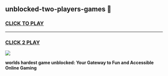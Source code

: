 
## unblocked-two-players-games 👋
<h3>
<a href="https://premium.freeplayer.one?title=unblocked-two-players-games&ref=14F">CLICK TO PLAY</a></h3>
<hr>

<h3>
<a href="https://premium.freeplayer.one?title=unblocked-two-players-games&ref=14F">CLICK 2 PLAY</a>
  
</h3>

<a href="https://premium.freeplayer.one?title=unblocked-two-players-games&ref=12F/"><img src="https://clearcache.store/games.png"></a>


**worlds hardest game unblocked: Your Gateway to Fun and Accessible Online Gaming**

